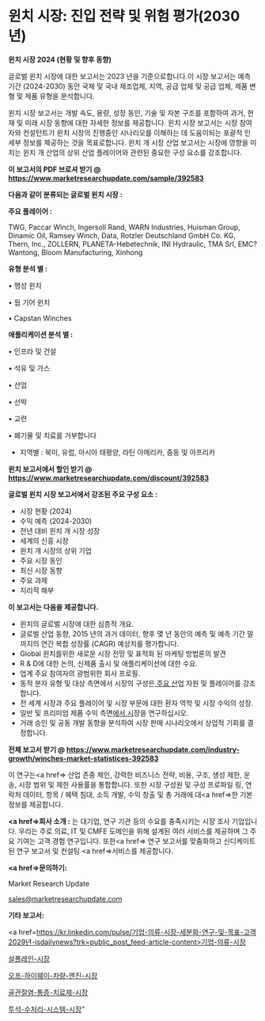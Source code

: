# 윈치 시장: 진입 전략 및 위험 평가(2030년)

<strong>윈치 시장 2024 (현황 및 향후 동향)</strong>

글로벌 윈치 시장에 대한 보고서는 2023 년을 기준으로합니다.이 시장 보고서는 예측 기간 (2024-2030) 동안 국제 및 국내 제조업체, 지역, 공급 업체 및 공급 업체, 제품 변형 및 제품 유형을 분석합니다.

윈치 시장 보고서는 개발 속도, 용량, 성장 동인, 기술 및 자본 구조를 포함하여 과거, 현재 및 미래 시장 동향에 대한 자세한 정보를 제공합니다. 윈치 시장 보고서는 시장 참여자와 컨설턴트가 윈치 시장의 진행중인 시나리오를 이해하는 데 도움이되는 포괄적 인 세부 정보를 제공하는 것을 목표로합니다. 윈치 개 시장 산업 보고서는 시장에 영향을 미치는 윈치 개 산업의 상위 산업 플레이어와 관련된 중요한 구성 요소를 강조합니다.



<strong>이 보고서의 PDF 브로셔 받기 @ <a href=https://www.marketresearchupdate.com/sample/392583>https://www.marketresearchupdate.com/sample/392583</a></strong>



<strong>다음과 같이 분류되는 글로벌 윈치 시장 :</strong>



<strong>주요 플레이어 :</strong>

TWG, Paccar Winch, Ingersoll Rand, WARN Industries, Huisman Group, Dinamic Oil, Ramsey Winch, Data, Rotzler Deutschland GmbH Co. KG, Thern, Inc., ZOLLERN, PLANETA-Hebetechnik, INI Hydraulic, TMA Srl, EMC? Wantong, Bloom Manufacturing, Xinhong



<strong>유형 분석 별 :</strong>

• 행성 윈치

• 웜 기어 윈치

• Capstan Winches



<strong>애플리케이션 분석 별 :</strong>

• 인프라 및 건설

• 석유 및 가스

• 산업

• 선박

• 교련

• 폐기물 및 치료를 거부합니다

<ul>
  <li>지역별 : 북미, 유럽, 아시아 태평양, 라틴 아메리카, 중동 및 아프리카</li>
</ul>


<strong>윈치 보고서에서 할인 받기 @ <a href=https://www.marketresearchupdate.com/discount/392583>https://www.marketresearchupdate.com/discount/392583</a></strong>



<strong>글로벌 윈치 시장 보고서에서 강조된 주요 구성 요소 :</strong>
<ul>
  <li>시장 현황 (2024)</li>
  <li>수익 예측 (2024-2030)</li>
  <li>전년 대비 윈치 개 시장 성장</li>
  <li>세계의 신흥 시장</li>
  <li>윈치 개 시장의 상위 기업</li>
  <li>주요 시장 동인</li>
  <li>최신 시장 동향</li>
  <li>주요 과제</li>
  <li>지리적 해부</li>
</ul>


<strong>이 보고서는 다음을 제공합니다.</strong>
<ul>
  <li>윈치의 글로벌 시장에 대한 심층적 개요.</li>
  <li>글로벌 산업 동향, 2015 년의 과거 데이터, 향후 몇 년 동안의 예측 및 예측 기간 말까지의 연간 복합 성장률 (CAGR) 예상치를 평가합니다.</li>
  <li>Global 윈치를위한 새로운 시장 전망 및 표적화 된 마케팅 방법론의 발견</li>
  <li>R &amp; D에 대한 논의, 신제품 출시 및 애플리케이션에 대한 수요.</li>
  <li>업계 주요 참여자의 광범위한 회사 프로필.</li>
  <li>동적 분자 유형 및 대상 측면에서 시장의 구성은<a href=> 주요 산</a>업 자원 및 플레이어를 강조합니다.</li>
  <li>전 세계 시장과 주요 플레이어 및 시장 부문에 대한 환자 역학 및 시장 수익의 성장.</li>
  <li>일반 및 프리미엄 제품 수익 측면<a href=>에서 시</a>장을 연구하십시오.</li>
  <li>거래 승인 및 공동 개발 동향을 분석하여 시장 판매 시나리오에서 상업적 기회를 결정합니다.</li>
</ul>



<strong>전체 보고서 받기 @ <a href=https://www.marketresearchupdate.com/industry-growth/winches-market-statistices-392583>https://www.marketresearchupdate.com/industry-growth/winches-market-statistices-392583</a></strong>

이 연구는<a href=> 산업 존중</a> 체인, 강력한 비즈니스 전략, 비용, 구조, 생성 제한, 운송, 시장 범위 및 제한 사용률을 통합합니다. 또한 시장 구성원 및 구성 프로파일 링, 연락처 데이터, 항목 / 혜택 침대, 소득 개발, 수익 창출 및 총 거래에 대<a href=>한 기본 </a>정보를 제공합니다.



<strong><a href=>회사 소</a>개 :</strong>
는 대기업, 연구 기관 등의 수요를 충족시키는 시장 조사 기업입니다. 우리는 주로 의료, IT 및 CMFE 도메인을 위해 설계된 여러 서비스를 제공하며 그 주요 기여는 고객 경험 연구입니다. 또한<a href=> 연구 보</a>고서를 맞춤화하고 신디케이트 된 연구 보고서 및 컨설팅 <a href=>서비스</a>를 제공합니다.



<strong><a href=>문의하기:</a></strong>

Market Research Update

sales@marketresearchupdate.com



<strong>기타 보고서:</strong>

<a href=https://kr.linkedin.com/pulse/기업-의류-시장-세분화-연구-및-목표-고객2029년-isdailynews?trk=public_post_feed-article-content>기업-의류-시장</a>

<a href=https://www.linkedin.com/pulse/설폴레인-시장-진입-전략-및-위험-평가2029년-survey-spotlight-pro-24-analysis-p6fcf/>설폴레인-시장</a>

<a href=https://www.linkedin.com/pulse/오프-하이웨이-차량-엔진-시장-규모-및-성장-2023-market-matrix-musings-analysis-nmjjf/>오프-하이웨이-차량-엔진-시장</a>

<a href=https://www.linkedin.com/pulse/골관절염-통증-치료제-시장-규모-및-성장-2023-data-dive-diaries-24-analysis-fnk0f/>골관절염-통증-치료제-시장</a>

<a href=https://www.linkedin.com/pulse/투석-수처리-시스템-시장-동향-및-성장-전망-analytics-alchemy-360-analysis-mjoyc/>투석-수처리-시스템-시장</a>"
